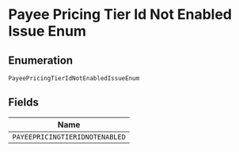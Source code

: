 
# Payee Pricing Tier Id Not Enabled Issue Enum

## Enumeration

`PayeePricingTierIdNotEnabledIssueEnum`

## Fields

| Name |
|  --- |
| `PAYEEPRICINGTIERIDNOTENABLED` |

